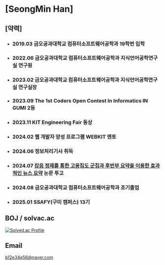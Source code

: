 # [SeongMin Han]
## [약력]
- ### 2019.03 금오공과대학교 컴퓨터소프트웨어공학과 19학번 입학
- ### 2022.06 금오공과대학교 컴퓨터소프트웨어공학과 지식언어공학연구실 연구원
- ### 2023.02 금오공과대학교 컴퓨터소프트웨어공학과 지식언어공학연구실 연구실장
- ### 2023.09 The 1st Coders Open Contest In Informatics IN GUMI 2등
- ### 2023.11 KIT Engineering Fair 동상
- ### 2024.02 웹 개발자 양성 프로그램 WEBKIT 멘토
- ### 2024.06 정보처리기사 취득
- ### 2024.07 [잡음 정제를 통한 고응집도 군집과 후반부 요약을 이용한 효과적인 뉴스 요약](https://www.kci.go.kr/kciportal/ci/sereArticleSearch/ciSereArtiView.kci?sereArticleSearchBean.artiId=ART003109973) 논문 투고
- ### 2024.08 금오공과대학교 컴퓨터소프트웨어공학과 조기졸업
- ### 2025.01 SSAFY(구미 캠퍼스) 13기

## BOJ / solvac.ac
[![Solved.ac Profile](http://mazassumnida.wtf/api/v2/generate_badge?boj=b12e34e56)](https://solved.ac/b12e34e56/)

## Email
b12e34e56@naver.com
